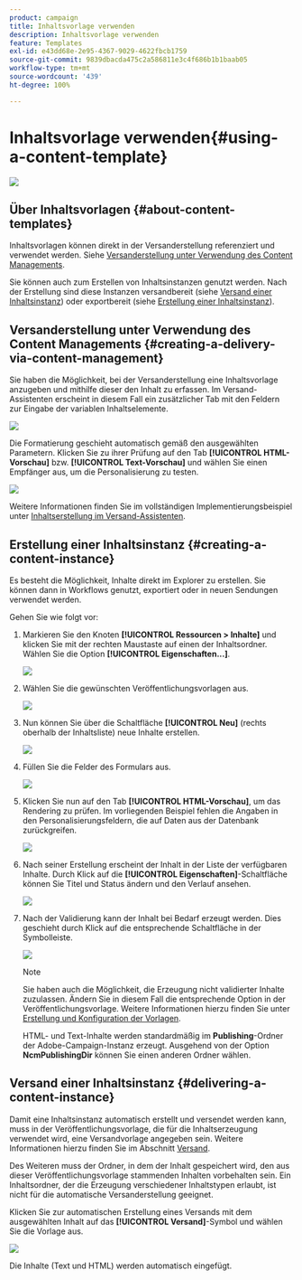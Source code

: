 ```yaml
---
product: campaign
title: Inhaltsvorlage verwenden
description: Inhaltsvorlage verwenden
feature: Templates
exl-id: e43dd68e-2e95-4367-9029-4622fbcb1759
source-git-commit: 9839dbacda475c2a586811e3c4f686b1b1baab05
workflow-type: tm+mt
source-wordcount: '439'
ht-degree: 100%

---
```


# Inhaltsvorlage verwenden{#using-a-content-template}

![](../../assets/common.svg)

## Über Inhaltsvorlagen {#about-content-templates}

Inhaltsvorlagen können direkt in der Versanderstellung referenziert und verwendet werden. Siehe [Versanderstellung unter Verwendung des Content Managements](#creating-a-delivery-via-content-management).

Sie können auch zum Erstellen von Inhaltsinstanzen genutzt werden. Nach der Erstellung sind diese Instanzen versandbereit (siehe [Versand einer Inhaltsinstanz](#delivering-a-content-instance)) oder exportbereit (siehe [Erstellung einer Inhaltsinstanz](#creating-a-content-instance)).

## Versanderstellung unter Verwendung des Content Managements {#creating-a-delivery-via-content-management}

Sie haben die Möglichkeit, bei der Versanderstellung eine Inhaltsvorlage anzugeben und mithilfe dieser den Inhalt zu erfassen. Im Versand-Assistenten erscheint in diesem Fall ein zusätzlicher Tab mit den Feldern zur Eingabe der variablen Inhaltselemente.

![](assets/s_ncs_content_deliver_a_content.png)

Die Formatierung geschieht automatisch gemäß den ausgewählten Parametern. Klicken Sie zu ihrer Prüfung auf den Tab **[!UICONTROL HTML-Vorschau]** bzw. **[!UICONTROL Text-Vorschau]** und wählen Sie einen Empfänger aus, um die Personalisierung zu testen.

![](assets/s_ncs_content_deliver_a_content_html.png)

Weitere Informationen finden Sie im vollständigen Implementierungsbeispiel unter [Inhaltserstellung im Versand-Assistenten](use-case--creating-content-management.md#creating-content-in-the-delivery-wizard).

## Erstellung einer Inhaltsinstanz {#creating-a-content-instance}

Es besteht die Möglichkeit, Inhalte direkt im Explorer zu erstellen. Sie können dann in Workflows genutzt, exportiert oder in neuen Sendungen verwendet werden.

Gehen Sie wie folgt vor:

1. Markieren Sie den Knoten **[!UICONTROL Ressourcen > Inhalte]** und klicken Sie mit der rechten Maustaste auf einen der Inhaltsordner. Wählen Sie die Option **[!UICONTROL Eigenschaften...]**.

   ![](assets/s_ncs_content_folder_properties.png)

1. Wählen Sie die gewünschten Veröffentlichungsvorlagen aus.

   ![](assets/s_ncs_content_folder_templates.png)

1. Nun können Sie über die Schaltfläche **[!UICONTROL Neu]** (rechts oberhalb der Inhaltsliste) neue Inhalte erstellen.

   ![](assets/s_ncs_content_folder_create_a_template.png)

1. Füllen Sie die Felder des Formulars aus.

   ![](assets/s_ncs_content_folder_use_a_template.png)

1. Klicken Sie nun auf den Tab **[!UICONTROL HTML-Vorschau]**, um das Rendering zu prüfen. Im vorliegenden Beispiel fehlen die Angaben in den Personalisierungsfeldern, die auf Daten aus der Datenbank zurückgreifen.

   ![](assets/s_ncs_content_folder_use_a_template_preview.png)

1. Nach seiner Erstellung erscheint der Inhalt in der Liste der verfügbaren Inhalte. Durch Klick auf die **[!UICONTROL Eigenschaften]**-Schaltfläche können Sie Titel und Status ändern und den Verlauf ansehen.

   ![](assets/s_ncs_content_folder_template_properties.png)

1. Nach der Validierung kann der Inhalt bei Bedarf erzeugt werden. Dies geschieht durch Klick auf die entsprechende Schaltfläche in der Symbolleiste.

   ![](assets/s_ncs_content_folder_template_generate.png)

   >[!NOTE]
   >
   >Sie haben auch die Möglichkeit, die Erzeugung nicht validierter Inhalte zuzulassen. Ändern Sie in diesem Fall die entsprechende Option in der Veröffentlichungsvorlage. Weitere Informationen hierzu finden Sie unter [Erstellung und Konfiguration der Vorlagen](publication-templates.md#creating-and-configuring-the-template).

   HTML- und Text-Inhalte werden standardmäßig im **Publishing**-Ordner der Adobe-Campaign-Instanz erzeugt. Ausgehend von der Option **NcmPublishingDir** können Sie einen anderen Ordner wählen.

## Versand einer Inhaltsinstanz {#delivering-a-content-instance}

Damit eine Inhaltsinstanz automatisch erstellt und versendet werden kann, muss in der Veröffentlichungsvorlage, die für die Inhaltserzeugung verwendet wird, eine Versandvorlage angegeben sein. Weitere Informationen hierzu finden Sie im Abschnitt [Versand](publication-templates.md#delivery).

Des Weiteren muss der Ordner, in dem der Inhalt gespeichert wird, den aus dieser Veröffentlichungsvorlage stammenden Inhalten vorbehalten sein. Ein Inhaltsordner, der die Erzeugung verschiedener Inhaltstypen erlaubt, ist nicht für die automatische Versanderstellung geeignet.

Klicken Sie zur automatischen Erstellung eines Versands mit dem ausgewählten Inhalt auf das **[!UICONTROL Versand]**-Symbol und wählen Sie die Vorlage aus.

![](assets/s_ncs_content_folder_create_the_delivery.png)

Die Inhalte (Text und HTML) werden automatisch eingefügt.
